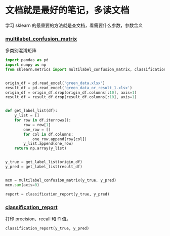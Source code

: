 
# 文档就是最好的笔记，多读文档   

学习 sklearn 的最重要的方法就是查文档，看需要什么参数，参数含义  


### [multilabel_confusion_matrix](https://scikit-learn.org/stable/modules/generated/sklearn.metrics.multilabel_confusion_matrix.html#sklearn.metrics.multilabel_confusion_matrix)

多类别混淆矩阵   

```python 
import pandas as pd
import numpy as np
from sklearn.metrics import multilabel_confusion_matrix, classification_report


origin_df = pd.read_excel('green_data.xlsx')
result_df = pd.read_excel('green_data_or_result_1.xlsx')
origin_df = origin_df.drop(origin_df.columns[:10], axis=1)
result_df = result_df.drop(result_df.columns[:10], axis=1)


def get_label_list(df):
    y_list = []
    for row in df.iterrows():
        row = row[1]
        one_row = []
        for col in df.columns:
            one_row.append(row[col])
        y_list.append(one_row)
    return np.array(y_list)


y_true = get_label_list(origin_df)
y_pred = get_label_list(result_df)


mcm = multilabel_confusion_matrix(y_true, y_pred)
mcm.sum(axis=0)

report = classification_report(y_true, y_pred)
```


### [classification_report](https://scikit-learn.org/stable/modules/generated/sklearn.metrics.classification_report.html#sklearn-metrics-classification-report)

打印 precision、recall 和 f1 值。   

```python 
classification_report(y_true, y_pred)
```


